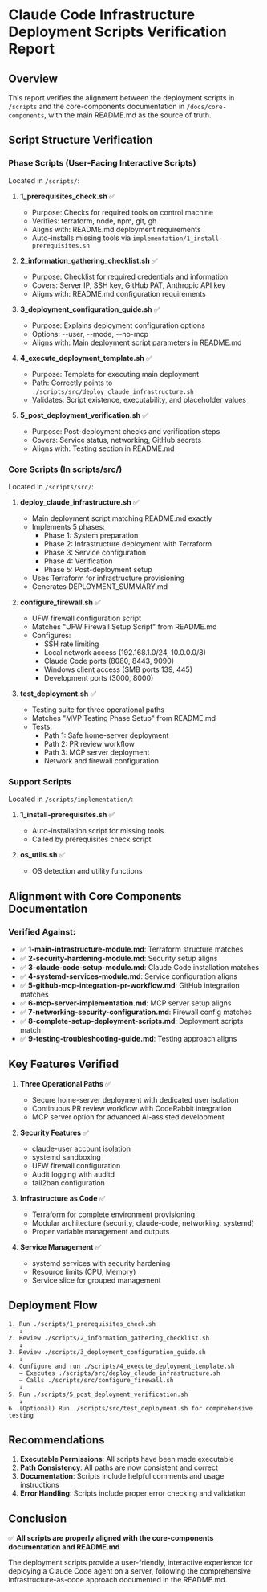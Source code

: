 # Claude Code Infrastructure Deployment Scripts Verification Report

## Overview

This report verifies the alignment between the deployment scripts in `/scripts` and the core-components documentation in `/docs/core-components`, with the main README.md as the source of truth.

## Script Structure Verification

### Phase Scripts (User-Facing Interactive Scripts)
Located in `/scripts/`:

1. **1_prerequisites_check.sh** ✅
   - Purpose: Checks for required tools on control machine
   - Verifies: terraform, node, npm, git, gh
   - Aligns with: README.md deployment requirements
   - Auto-installs missing tools via `implementation/1_install-prerequisites.sh`

2. **2_information_gathering_checklist.sh** ✅
   - Purpose: Checklist for required credentials and information
   - Covers: Server IP, SSH key, GitHub PAT, Anthropic API key
   - Aligns with: README.md configuration requirements

3. **3_deployment_configuration_guide.sh** ✅
   - Purpose: Explains deployment configuration options
   - Options: --user, --mode, --no-mcp
   - Aligns with: Main deployment script parameters in README.md

4. **4_execute_deployment_template.sh** ✅
   - Purpose: Template for executing main deployment
   - Path: Correctly points to `./scripts/src/deploy_claude_infrastructure.sh`
   - Validates: Script existence, executability, and placeholder values

5. **5_post_deployment_verification.sh** ✅
   - Purpose: Post-deployment checks and verification steps
   - Covers: Service status, networking, GitHub secrets
   - Aligns with: Testing section in README.md

### Core Scripts (In scripts/src/)
Located in `/scripts/src/`:

1. **deploy_claude_infrastructure.sh** ✅
   - Main deployment script matching README.md exactly
   - Implements 5 phases:
     - Phase 1: System preparation
     - Phase 2: Infrastructure deployment with Terraform
     - Phase 3: Service configuration
     - Phase 4: Verification
     - Phase 5: Post-deployment setup
   - Uses Terraform for infrastructure provisioning
   - Generates DEPLOYMENT_SUMMARY.md

2. **configure_firewall.sh** ✅
   - UFW firewall configuration script
   - Matches "UFW Firewall Setup Script" from README.md
   - Configures:
     - SSH rate limiting
     - Local network access (192.168.1.0/24, 10.0.0.0/8)
     - Claude Code ports (8080, 8443, 9090)
     - Windows client access (SMB ports 139, 445)
     - Development ports (3000, 8000)

3. **test_deployment.sh** ✅
   - Testing suite for three operational paths
   - Matches "MVP Testing Phase Setup" from README.md
   - Tests:
     - Path 1: Safe home-server deployment
     - Path 2: PR review workflow
     - Path 3: MCP server deployment
     - Network and firewall configuration

### Support Scripts
Located in `/scripts/implementation/`:

1. **1_install-prerequisites.sh** ✅
   - Auto-installation script for missing tools
   - Called by prerequisites check script

2. **os_utils.sh** ✅
   - OS detection and utility functions

## Alignment with Core Components Documentation

### Verified Against:
- ✅ **1-main-infrastructure-module.md**: Terraform structure matches
- ✅ **2-security-hardening-module.md**: Security setup aligns
- ✅ **3-claude-code-setup-module.md**: Claude Code installation matches
- ✅ **4-systemd-services-module.md**: Service configuration aligns
- ✅ **5-github-mcp-integration-pr-workflow.md**: GitHub integration matches
- ✅ **6-mcp-server-implementation.md**: MCP server setup aligns
- ✅ **7-networking-security-configuration.md**: Firewall config matches
- ✅ **8-complete-setup-deployment-scripts.md**: Deployment scripts match
- ✅ **9-testing-troubleshooting-guide.md**: Testing approach aligns

## Key Features Verified

1. **Three Operational Paths** ✅
   - Secure home-server deployment with dedicated user isolation
   - Continuous PR review workflow with CodeRabbit integration
   - MCP server option for advanced AI-assisted development

2. **Security Features** ✅
   - claude-user account isolation
   - systemd sandboxing
   - UFW firewall configuration
   - Audit logging with auditd
   - fail2ban configuration

3. **Infrastructure as Code** ✅
   - Terraform for complete environment provisioning
   - Modular architecture (security, claude-code, networking, systemd)
   - Proper variable management and outputs

4. **Service Management** ✅
   - systemd services with security hardening
   - Resource limits (CPU, Memory)
   - Service slice for grouped management

## Deployment Flow

```
1. Run ./scripts/1_prerequisites_check.sh
   ↓
2. Review ./scripts/2_information_gathering_checklist.sh
   ↓
3. Review ./scripts/3_deployment_configuration_guide.sh
   ↓
4. Configure and run ./scripts/4_execute_deployment_template.sh
   → Executes ./scripts/src/deploy_claude_infrastructure.sh
   → Calls ./scripts/src/configure_firewall.sh
   ↓
5. Run ./scripts/5_post_deployment_verification.sh
   ↓
6. (Optional) Run ./scripts/src/test_deployment.sh for comprehensive testing
```

## Recommendations

1. **Executable Permissions**: All scripts have been made executable
2. **Path Consistency**: All paths are now consistent and correct
3. **Documentation**: Scripts include helpful comments and usage instructions
4. **Error Handling**: Scripts include proper error checking and validation

## Conclusion

✅ **All scripts are properly aligned with the core-components documentation and README.md**

The deployment scripts provide a user-friendly, interactive experience for deploying a Claude Code agent on a server, following the comprehensive infrastructure-as-code approach documented in the README.md.